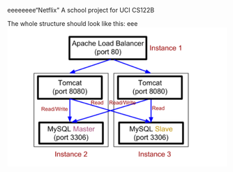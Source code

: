 eeeeeeee“Netflix"
A school project for UCI CS122B

The whole structure should look like this:
eee
![image](https://github.com/cxk123/-Netflix-CS122B/blob/master/images/struture.PNG)
